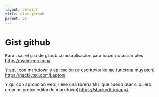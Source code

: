 ```yaml
---
layout: default
title: Gist github
parent: pc
---
```


# Gist github

Para usar el gist de github como aplicacion para hacer notas simples
https://usememo.com/

Y aquí con markdown y aplicación de escritorio(No me funciona muy bien)
https://hackjutsu.com/Lepton/

Y qui con aplicación web(Tiene una libreria MIT que puedo usar si quiero crear mi propio editor de markdown)
https://stackedit.io/app#

